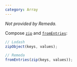 ```yaml
---
category: Array
---
```


_Not provided by Remeda._

Compose [`zip`](/doc#zip) and [`fromEntries`](/doc#fromEntries):

```ts
// Lodash
zipObject(keys, values);

// Remeda
fromEntries(zip(keys, values));
```
